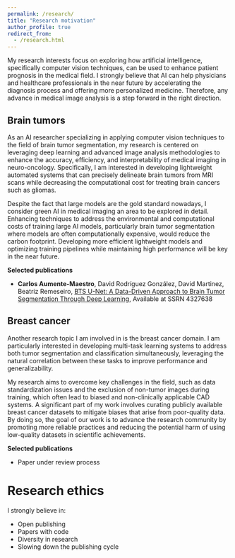 ```yaml
---
permalink: /research/
title: "Research motivation"
author_profile: true
redirect_from:
  - /research.html
---
```




My research interests focus on exploring how artificial intelligence, specifically computer vision techniques, can be 
used to enhance patient prognosis in the medical field. I strongly believe that AI can help physicians and healthcare
professionals in the near future by accelerating the diagnosis process and offering more personalized medicine. 
Therefore, any advance in medical image analysis is a step forward in the right direction.



Brain tumors
-----


As an AI researcher specializing in applying computer vision techniques to the field of brain tumor segmentation, my research is centered on leveraging deep learning and advanced image analysis methodologies to enhance the accuracy, efficiency, and interpretability of medical imaging in neuro-oncology. Specifically, I am interested in developing lightweight automated systems that can precisely delineate brain tumors from MRI scans while decreasing the computational cost for treating brain cancers such as gliomas.

Despite the fact that large models are the gold standard nowadays, I consider green AI in medical imaging an area to be explored in detail. Enhancing techniques to address the environmental and computational costs of training large AI models, particularly brain tumor segmentation where models are often computationally expensive, would reduce the carbon footprint. Developing more efficient lightweight models and optimizing training pipelines while maintaining high performance will be key in the near future.

**Selected publications**

 * **Carlos Aumente-Maestro**, David Rodríguez González, David Martinez, Beatriz Remeseiro, [BTS U-Net: A Data-Driven Approach to Brain Tumor Segmentation Through Deep Learning](https://papers.ssrn.com/sol3/papers.cfm?abstract_id=4327638), Available at SSRN 4327638


Breast cancer
-----

Another research topic I am involved in is the breast cancer domain. I am particularly interested in developing multi-task learning systems to address both tumor segmentation and classification simultaneously, leveraging the natural correlation between these tasks to improve performance and generalizability.

My research aims to overcome key challenges in the field, such as data standardization issues and the exclusion of non-tumor images during training, which often lead to biased and non-clinically applicable CAD systems. A significant part of my work involves curating publicly available breast cancer datasets to mitigate biases that arise from poor-quality data. By doing so, the goal of our work is to advance the research community by promoting more reliable practices and reducing the potential harm of using low-quality datasets in scientific achievements.


**Selected publications**

 * Paper under review process




Research ethics
======

I strongly believe in:

 * Open publishing
 * Papers with code
 * Diversity in research
 * Slowing down the publishing cycle
